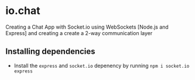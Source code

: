 # io.chat
Creating a Chat App with Socket.io using WebSockets [Node.js and Express] and creating a create a 2-way communication layer

## Installing dependencies
- Install the `express` and `socket.io` depenency by running `npm i socket.io express`